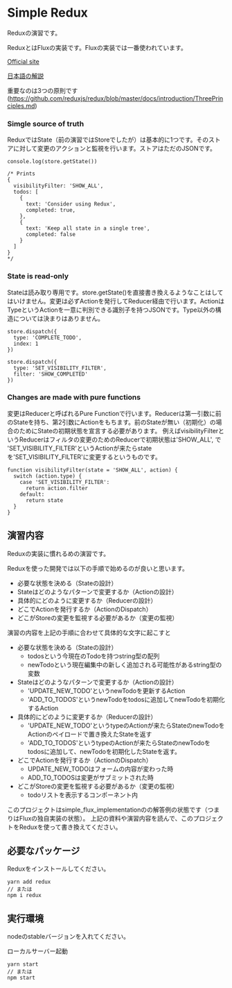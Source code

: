 # Simple Redux

Reduxの演習です。

ReduxとはFluxの実装です。Fluxの実装では一番使われています。

[Official site](https://redux.js.org/)

[日本語の解説](https://qiita.com/kiita312/items/49a1f03445b19cf407b7)

重要なのは3つの原則です(https://github.com/reduxjs/redux/blob/master/docs/introduction/ThreePrinciples.md)

### Simgle source of truth
ReduxではState（前の演習ではStoreでしたが）は基本的に1つです。そのストアに対して変更のアクションと監視を行います。ストアはただのJSONです。
```
console.log(store.getState())

/* Prints
{
  visibilityFilter: 'SHOW_ALL',
  todos: [
    {
      text: 'Consider using Redux',
      completed: true,
    },
    {
      text: 'Keep all state in a single tree',
      completed: false
    }
  ]
}
*/
```

### State is read-only
Stateは読み取り専用です。store.getState()を直接書き換えるようなことはしてはいけません。変更は必ずActionを発行してReducer経由で行います。ActionはTypeというActionを一意に判別できる識別子を持つJSONです。Type以外の構造については決まりはありません。
```
store.dispatch({
  type: 'COMPLETE_TODO',
  index: 1
})

store.dispatch({
  type: 'SET_VISIBILITY_FILTER',
  filter: 'SHOW_COMPLETED'
})
```

### Changes are made with pure functions
変更はReducerと呼ばれるPure Functionで行います。Reducerは第一引数に前のStateを持ち、第2引数にActionをもちます。前のStateが無い（初期化）の場合のためにStateの初期状態を宣言する必要があります。
例えばvisibilityFilterというReducerはフィルタの変更のためのReducerで初期状態は'SHOW_ALL', で 'SET_VISIBILITY_FILTER'というActionが来たらstateを'SET_VISIBILITY_FILTER'に変更するというものです。

```
function visibilityFilter(state = 'SHOW_ALL', action) {
  switch (action.type) {
    case 'SET_VISIBILITY_FILTER':
      return action.filter
    default:
      return state
  }
}
```

## 演習内容
Reduxの実装に慣れるめの演習です。

Reduxを使った開発では以下の手順で始めるのが良いと思います。

- 必要な状態を決める（Stateの設計）
- Stateはどのようなパターンで変更するか（Actionの設計）
- 具体的にどのように変更するか（Reducerの設計）
- どこでActionを発行するか（ActionのDispatch）
- どこがStoreの変更を監視する必要があるか（変更の監視）

演習の内容を上記の手順に合わせて具体的な文字に起こすと

- 必要な状態を決める（Stateの設計）
  - todosという今現在のTodoを持つstring型の配列
  - newTodoという現在編集中の新しく追加される可能性があるstring型の変数
- Stateはどのようなパターンで変更するか（Actionの設計）
  - 'UPDATE_NEW_TODO'というnewTodoを更新するAction
  - 'ADD_TO_TODOS'というnewTodoをtodosに追加してnewTodoを初期化するAction
- 具体的にどのように変更するか（Reducerの設計）
  - 'UPDATE_NEW_TODO'というtypeのActionが来たらStateのnewTodoをActionのペイロードで置き換えたStateを返す
  - 'ADD_TO_TODOS'というtypeのActionが来たらStateのnewTodoをtodosに追加して、newTodoを初期化したStateを返す。
- どこでActionを発行するか（ActionのDispatch）
  - UPDATE_NEW_TODOはフォームの内容が変わった時
  - ADD_TO_TODOSは変更がサブミットされた時
- どこがStoreの変更を監視する必要があるか（変更の監視）
  - todoリストを表示するコンポーネント内

このプロジェクトはsimple_flux_implementationのの解答例の状態です（つまりはFluxの独自実装の状態）。
上記の資料や演習内容を読んで、このプロジェクトをReduxを使って書き換えてください。

## 必要なパッケージ
Reduxをインストールしてください。
```
yarn add redux
// または
npm i redux
```

## 実行環境
nodeのstableバージョンを入れてください。

ローカルサーバー起動

```
yarn start
// または
npm start
```
